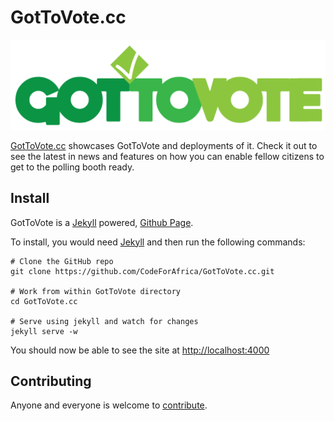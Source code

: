 GotToVote.cc
============
![GotToVote logo](./img/logo_2.png)

[GotToVote.cc](http://gottovote.cc) showcases GotToVote and deployments of it. Check it out to see the latest in news and features on how you can enable fellow citizens to get to the polling booth ready.

## Install

GotToVote is a [Jekyll](http://jekyllrb.com/) powered, [Github Page](http://pages.github.com).

To install, you would need [Jekyll](http://jekyllrb.com/docs/installation/) and then run the following commands:
```
# Clone the GitHub repo
git clone https://github.com/CodeForAfrica/GotToVote.cc.git

# Work from within GotToVote directory
cd GotToVote.cc

# Serve using jekyll and watch for changes
jekyll serve -w
```

You should now be able to see the site at [http://localhost:4000](http://localhost:4000)


## Contributing

Anyone and everyone is welcome to [contribute](CONTRIBUTING.md).
